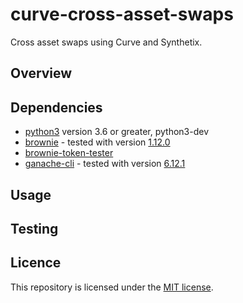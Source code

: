 # curve-cross-asset-swaps

Cross asset swaps using Curve and Synthetix.

## Overview

## Dependencies

* [python3](https://www.python.org/downloads/release/python-368/) version 3.6 or greater, python3-dev
* [brownie](https://github.com/eth-brownie/brownie) - tested with version [1.12.0](https://github.com/eth-brownie/brownie/releases/tag/v1.12.0)
* [brownie-token-tester](https://github.com/iamdefinitelyahuman/brownie-token-tester)
* [ganache-cli](https://github.com/trufflesuite/ganache-cli) - tested with version [6.12.1](https://github.com/trufflesuite/ganache-cli/releases/tag/v6.12.1)

## Usage

## Testing

## Licence

This repository is licensed under the [MIT license](LICENSE).

